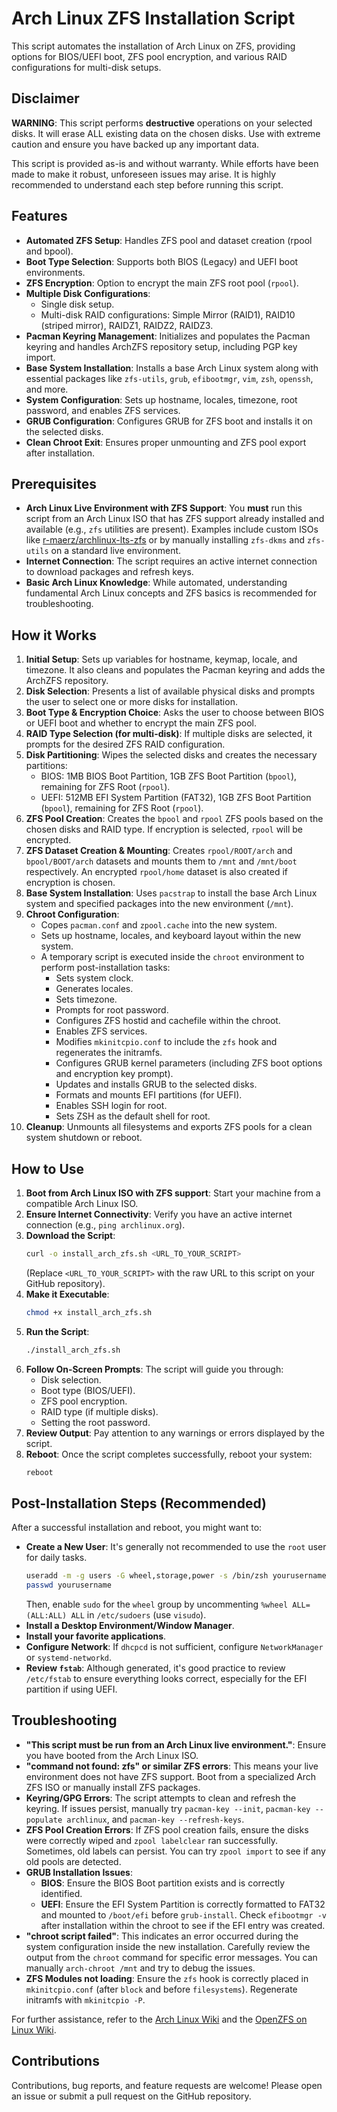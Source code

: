 # Arch Linux ZFS Installation Script

This script automates the installation of Arch Linux on ZFS, providing options for BIOS/UEFI boot, ZFS pool encryption, and various RAID configurations for multi-disk setups.

## Disclaimer

**WARNING**: This script performs **destructive** operations on your selected disks. It will erase ALL existing data on the chosen disks. Use with extreme caution and ensure you have backed up any important data.

This script is provided as-is and without warranty. While efforts have been made to make it robust, unforeseen issues may arise. It is highly recommended to understand each step before running this script.

## Features

* **Automated ZFS Setup**: Handles ZFS pool and dataset creation (rpool and bpool).
* **Boot Type Selection**: Supports both BIOS (Legacy) and UEFI boot environments.
* **ZFS Encryption**: Option to encrypt the main ZFS root pool (`rpool`).
* **Multiple Disk Configurations**:
    * Single disk setup.
    * Multi-disk RAID configurations: Simple Mirror (RAID1), RAID10 (striped mirror), RAIDZ1, RAIDZ2, RAIDZ3.
* **Pacman Keyring Management**: Initializes and populates the Pacman keyring and handles ArchZFS repository setup, including PGP key import.
* **Base System Installation**: Installs a base Arch Linux system along with essential packages like `zfs-utils`, `grub`, `efibootmgr`, `vim`, `zsh`, `openssh`, and more.
* **System Configuration**: Sets up hostname, locales, timezone, root password, and enables ZFS services.
* **GRUB Configuration**: Configures GRUB for ZFS boot and installs it on the selected disks.
* **Clean Chroot Exit**: Ensures proper unmounting and ZFS pool export after installation.

## Prerequisites

* **Arch Linux Live Environment with ZFS Support**: You **must** run this script from an Arch Linux ISO that has ZFS support already installed and available (e.g., `zfs` utilities are present). Examples include custom ISOs like [r-maerz/archlinux-lts-zfs](https://github.com/r-maerz/archlinux-lts-zfs) or by manually installing `zfs-dkms` and `zfs-utils` on a standard live environment.
* **Internet Connection**: The script requires an active internet connection to download packages and refresh keys.
* **Basic Arch Linux Knowledge**: While automated, understanding fundamental Arch Linux concepts and ZFS basics is recommended for troubleshooting.

## How it Works

1.  **Initial Setup**: Sets up variables for hostname, keymap, locale, and timezone. It also cleans and populates the Pacman keyring and adds the ArchZFS repository.
2.  **Disk Selection**: Presents a list of available physical disks and prompts the user to select one or more disks for installation.
3.  **Boot Type & Encryption Choice**: Asks the user to choose between BIOS or UEFI boot and whether to encrypt the main ZFS pool.
4.  **RAID Type Selection (for multi-disk)**: If multiple disks are selected, it prompts for the desired ZFS RAID configuration.
5.  **Disk Partitioning**: Wipes the selected disks and creates the necessary partitions:
    * BIOS: 1MB BIOS Boot Partition, 1GB ZFS Boot Partition (`bpool`), remaining for ZFS Root (`rpool`).
    * UEFI: 512MB EFI System Partition (FAT32), 1GB ZFS Boot Partition (`bpool`), remaining for ZFS Root (`rpool`).
6.  **ZFS Pool Creation**: Creates the `bpool` and `rpool` ZFS pools based on the chosen disks and RAID type. If encryption is selected, `rpool` will be encrypted.
7.  **ZFS Dataset Creation & Mounting**: Creates `rpool/ROOT/arch` and `bpool/BOOT/arch` datasets and mounts them to `/mnt` and `/mnt/boot` respectively. An encrypted `rpool/home` dataset is also created if encryption is chosen.
8.  **Base System Installation**: Uses `pacstrap` to install the base Arch Linux system and specified packages into the new environment (`/mnt`).
9.  **Chroot Configuration**:
    * Copes `pacman.conf` and `zpool.cache` into the new system.
    * Sets up hostname, locales, and keyboard layout within the new system.
    * A temporary script is executed inside the `chroot` environment to perform post-installation tasks:
        * Sets system clock.
        * Generates locales.
        * Sets timezone.
        * Prompts for root password.
        * Configures ZFS hostid and cachefile within the chroot.
        * Enables ZFS services.
        * Modifies `mkinitcpio.conf` to include the `zfs` hook and regenerates the initramfs.
        * Configures GRUB kernel parameters (including ZFS boot options and encryption key prompt).
        * Updates and installs GRUB to the selected disks.
        * Formats and mounts EFI partitions (for UEFI).
        * Enables SSH login for root.
        * Sets ZSH as the default shell for root.
10. **Cleanup**: Unmounts all filesystems and exports ZFS pools for a clean system shutdown or reboot.

## How to Use

1.  **Boot from Arch Linux ISO with ZFS support**: Start your machine from a compatible Arch Linux ISO.
2.  **Ensure Internet Connectivity**: Verify you have an active internet connection (e.g., `ping archlinux.org`).
3.  **Download the Script**:
    ```bash
    curl -o install_arch_zfs.sh <URL_TO_YOUR_SCRIPT>
    ```
    (Replace `<URL_TO_YOUR_SCRIPT>` with the raw URL to this script on your GitHub repository).
4.  **Make it Executable**:
    ```bash
    chmod +x install_arch_zfs.sh
    ```
5.  **Run the Script**:
    ```bash
    ./install_arch_zfs.sh
    ```
6.  **Follow On-Screen Prompts**: The script will guide you through:
    * Disk selection.
    * Boot type (BIOS/UEFI).
    * ZFS pool encryption.
    * RAID type (if multiple disks).
    * Setting the root password.
7.  **Review Output**: Pay attention to any warnings or errors displayed by the script.
8.  **Reboot**: Once the script completes successfully, reboot your system:
    ```bash
    reboot
    ```

## Post-Installation Steps (Recommended)

After a successful installation and reboot, you might want to:

* **Create a New User**: It's generally not recommended to use the `root` user for daily tasks.
    ```bash
    useradd -m -g users -G wheel,storage,power -s /bin/zsh yourusername
    passwd yourusername
    ```
    Then, enable `sudo` for the `wheel` group by uncommenting `%wheel ALL=(ALL:ALL) ALL` in `/etc/sudoers` (use `visudo`).
* **Install a Desktop Environment/Window Manager**.
* **Install your favorite applications**.
* **Configure Network**: If `dhcpcd` is not sufficient, configure `NetworkManager` or `systemd-networkd`.
* **Review `fstab`**: Although generated, it's good practice to review `/etc/fstab` to ensure everything looks correct, especially for the EFI partition if using UEFI.

## Troubleshooting

* **"This script must be run from an Arch Linux live environment."**: Ensure you have booted from the Arch Linux ISO.
* **"command not found: zfs" or similar ZFS errors**: This means your live environment does not have ZFS support. Boot from a specialized Arch ZFS ISO or manually install ZFS packages.
* **Keyring/GPG Errors**: The script attempts to clean and refresh the keyring. If issues persist, manually try `pacman-key --init`, `pacman-key --populate archlinux`, and `pacman-key --refresh-keys`.
* **ZFS Pool Creation Errors**: If ZFS pool creation fails, ensure the disks were correctly wiped and `zpool labelclear` ran successfully. Sometimes, old labels can persist. You can try `zpool import` to see if any old pools are detected.
* **GRUB Installation Issues**:
    * **BIOS**: Ensure the BIOS Boot partition exists and is correctly identified.
    * **UEFI**: Ensure the EFI System Partition is correctly formatted to FAT32 and mounted to `/boot/efi` before `grub-install`. Check `efibootmgr -v` after installation within the chroot to see if the EFI entry was created.
* **"chroot script failed"**: This indicates an error occurred during the system configuration inside the new installation. Carefully review the output from the `chroot` command for specific error messages. You can manually `arch-chroot /mnt` and try to debug the issues.
* **ZFS Modules not loading**: Ensure the `zfs` hook is correctly placed in `mkinitcpio.conf` (after `block` and before `filesystems`). Regenerate initramfs with `mkinitcpio -P`.

For further assistance, refer to the [Arch Linux Wiki](https://wiki.archlinux.org/) and the [OpenZFS on Linux Wiki](https://openzfs.github.io/openzfs-docs/Getting%20Started/Arch%20Linux/index.html).

## Contributions

Contributions, bug reports, and feature requests are welcome! Please open an issue or submit a pull request on the GitHub repository.
